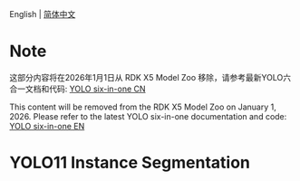 English | [简体中文](./README_cn.md)

# Note
这部分内容将在2026年1月1日从 RDK X5 Model Zoo 移除，请参考最新YOLO六合一文档和代码: [YOLO six-in-one CN](https://github.com/D-Robotics/rdk_model_zoo/blob/main/demos/Vision/ultralytics_YOLO/README_cn.md)

This content will be removed from the RDK X5 Model Zoo on January 1, 2026. Please refer to the latest YOLO six-in-one documentation and code: [YOLO six-in-one EN](https://github.com/D-Robotics/rdk_model_zoo/blob/main/demos/Vision/ultralytics_YOLO/README.md)

# YOLO11 Instance Segmentation